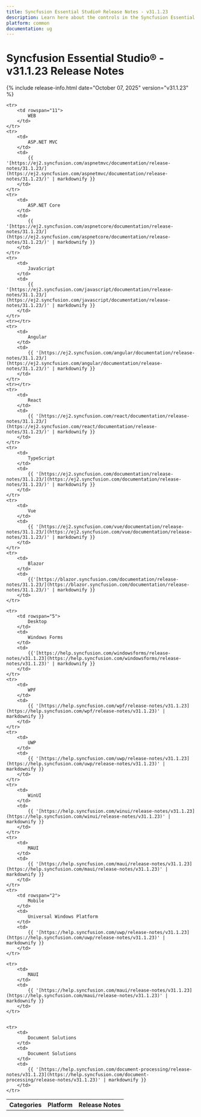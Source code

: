 ```yaml
---
title: Syncfusion Essential Studio® Release Notes - v31.1.23
description: Learn here about the controls in the Syncfusion Essential Studio® Weekly Nuget Release - Release Notes - v31.1.23
platform: common
documentation: ug
---
```


# Syncfusion Essential Studio® - v31.1.23 Release Notes

{% include release-info.html date="October 07, 2025"   version="v31.1.23" %}



<table>
    <tr>
        <th>Categories</th>
        <th>Platform</th>
        <th>Release Notes</th>
    </tr>

    <tr>
        <td rowspan="11">
            WEB
        </td>
    </tr>
    <tr>
        <td>
            ASP.NET MVC
        </td>
        <td>
            {{ '[https://ej2.syncfusion.com/aspnetmvc/documentation/release-notes/31.1.23/](https://ej2.syncfusion.com/aspnetmvc/documentation/release-notes/31.1.23/)' | markdownify }}
        </td>
    </tr>
    <tr>
        <td>
            ASP.NET Core
        </td>
        <td>
            {{ '[https://ej2.syncfusion.com/aspnetcore/documentation/release-notes/31.1.23/](https://ej2.syncfusion.com/aspnetcore/documentation/release-notes/31.1.23/)' | markdownify }}
        </td>
    </tr>
    <tr>
        <td>
            JavaScript
        </td>
        <td>
            {{ '[https://ej2.syncfusion.com/javascript/documentation/release-notes/31.1.23/](https://ej2.syncfusion.com/javascript/documentation/release-notes/31.1.23/)' | markdownify }}
        </td>
    </tr>
    <tr></tr>
    <tr>
        <td>
            Angular
        </td>
        <td>
            {{ '[https://ej2.syncfusion.com/angular/documentation/release-notes/31.1.23/](https://ej2.syncfusion.com/angular/documentation/release-notes/31.1.23/)' | markdownify }}
        </td>
    </tr>
    <tr></tr>
    <tr>
        <td>
            React
        </td>
        <td>
            {{ '[https://ej2.syncfusion.com/react/documentation/release-notes/31.1.23/](https://ej2.syncfusion.com/react/documentation/release-notes/31.1.23/)' | markdownify }}
        </td>
    </tr>
    <tr>
        <td>
            TypeScript
        </td>
        <td>
            {{ '[https://ej2.syncfusion.com/documentation/release-notes/31.1.23/](https://ej2.syncfusion.com/documentation/release-notes/31.1.23/)' | markdownify }}
        </td>
    </tr>
    <tr>
        <td>
            Vue
        </td>
        <td>
            {{ '[https://ej2.syncfusion.com/vue/documentation/release-notes/31.1.23/](https://ej2.syncfusion.com/vue/documentation/release-notes/31.1.23/)' | markdownify }}
        </td>
    </tr>
    <tr>
        <td>
            Blazor
        </td>
        <td>
            {{'[https://blazor.syncfusion.com/documentation/release-notes/31.1.23/](https://blazor.syncfusion.com/documentation/release-notes/31.1.23/)' | markdownify }}
        </td>
    </tr>

    <tr>
        <td rowspan="5">
            Desktop
        </td>
        <td>
            Windows Forms
        </td>
        <td>
            {{'[https://help.syncfusion.com/windowsforms/release-notes/v31.1.23](https://help.syncfusion.com/windowsforms/release-notes/v31.1.23)' | markdownify }}
        </td>
    </tr>
    <tr>
        <td>
            WPF
        </td>
        <td>
            {{ '[https://help.syncfusion.com/wpf/release-notes/v31.1.23](https://help.syncfusion.com/wpf/release-notes/v31.1.23)' | markdownify }}
        </td>
    </tr>
    <tr>
        <td>
            UWP
        </td>
        <td>
            {{ '[https://help.syncfusion.com/uwp/release-notes/v31.1.23](https://help.syncfusion.com/uwp/release-notes/v31.1.23)' | markdownify }}
        </td>
    </tr>
    <tr>
        <td>
            WinUI
        </td>
        <td>
            {{ '[https://help.syncfusion.com/winui/release-notes/v31.1.23](https://help.syncfusion.com/winui/release-notes/v31.1.23)' | markdownify }}
        </td>
    </tr>
    <tr>
        <td>
            MAUI
        </td>
        <td>
            {{ '[https://help.syncfusion.com/maui/release-notes/v31.1.23](https://help.syncfusion.com/maui/release-notes/v31.1.23)' | markdownify }}
        </td>
    </tr>
    <tr>
        <td rowspan="2">
            Mobile
        </td>
        <td>
            Universal Windows Platform
        </td>
        <td>
            {{ '[https://help.syncfusion.com/uwp/release-notes/v31.1.23](https://help.syncfusion.com/uwp/release-notes/v31.1.23)' | markdownify }}
        </td>
    </tr>

    <tr>
        <td>
            MAUI
        </td>
        <td>
            {{ '[https://help.syncfusion.com/maui/release-notes/v31.1.23](https://help.syncfusion.com/maui/release-notes/v31.1.23)' | markdownify }}
        </td>
    </tr>


    <tr>
        <td>
            Document Solutions
        </td>
        <td>
            Document Solutions
        </td>
        <td>
            {{ '[https://help.syncfusion.com/document-processing/release-notes/v31.1.23](https://help.syncfusion.com/document-processing/release-notes/v31.1.23)' | markdownify }}
        </td>
    </tr>
</table>